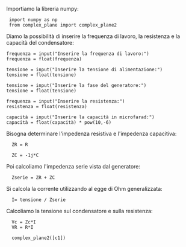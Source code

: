 Importiamo la libreria numpy:     
     
     import numpy as np
     from complex_plane import complex_plane2
 

Diamo la possibilità di inserire la frequenza di lavoro, la resistenza e la capacità del condensatore:

    frequenza = input("Inserire la frequenza di lavoro:")
    frequenza = float(frequenza)
    
    tensione = input("Inserire la tensione di alimentazione:")
    tensione = float(tensione)
    
    tensione = input("Inserire la fase del generatore:")
    tensione = float(tensione)
    
    frequenza = input("Inserire la resistenza:")
    resistenza = float(resistenza)
    
    capacità = input("Inserire la capacità in microfarad:")
    capacità = float(capacità) * pow(10,-6)
    
  
Bisogna determinare l'impedenza resistiva e l'impedenza capacitiva:
 
      ZR = R
      
      ZC = -1j*C
 
Poi calcoliamo l'impedenza serie vista dal generatore:

      Zserie = ZR + ZC 
      
Si calcola la corrente utilizzando al egge di Ohm generalizzata:

      I= tensione / Zserie
      
 Calcoliamo la tensione sul condensatore e sulla resistenza:
 
      Vc = Zc*I
      VR = R*I
 
      complex_plane2([c1])
 

 

